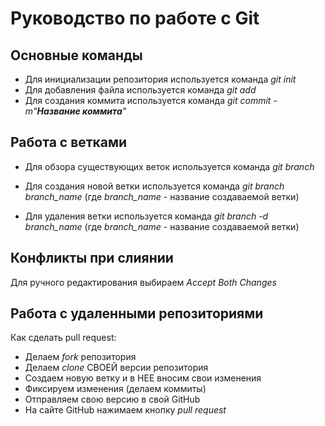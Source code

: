 # Руководство по работе с Git

## Основные команды 

* Для инициализации репозитория используется команда *git init*
* Для добавления файла используется команда *git add* 
* Для создания коммита используется команда *git commit -m"**Название коммита**"*

## Работа с ветками

* Для обзора существующих веток используется команда *git branch*

* Для создания новой ветки используется команда *git branch branch_name* (где *branch_name* - название создаваемой ветки)

* Для удаления ветки используется команда *git branch -d branch_name* (где *branch_name* - название создаваемой ветки)

## Конфликты при слиянии  

Для ручного редактирования выбираем *Accept Both Changes* 

## Работа с удаленными репозиториями

Как сделать pull request:

* Делаем *fork* репозитория
* Делаем *clone* СВОЕЙ версии репозитория
* Создаем новую ветку и в НЕЕ вносим свои изменения
* Фиксируем изменения (делаем коммиты)
* Отправляем свою версию в свой GitHub
* На сайте GitHub нажимаем кнопку *pull request* 
